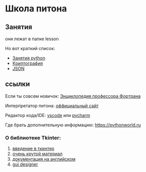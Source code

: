 # Школа питона 

## Занятия

они лежат в папке lesson

Но вот краткий список:
* [Занятия python](./lesson/python)
* [Криптография](./lesson/cryptography)
* [JSON](./lessong/json)

## ссылки

Если ты совсем новичок: [Энциклопедия профессора Фортрана](./book/encyclopedia_of_professor_fortran.pdf)

Интерпретатор питона: [оффициальный сайт](https://www.python.org/)

Редактор кода/IDE: [vscode](https://code.visualstudio.com/) или [pycharm](https://www.jetbrains.com/pycharm/)

Где брать дополнительную информацию: https://pythonworld.ru

### О библиотеке Tkinter:

1. [введение в ткинтер](https://habr.com/ru/post/133337/)
2. [очень крутой материал](https://ru.wikiversity.org/wiki/%D0%9A%D1%83%D1%80%D1%81_%D0%BF%D0%BE_%D0%B1%D0%B8%D0%B1%D0%BB%D0%B8%D0%BE%D1%82%D0%B5%D0%BA%D0%B5_Tkinter_%D1%8F%D0%B7%D1%8B%D0%BA%D0%B0_Python#%D0%9A%D0%BB%D0%B0%D1%81%D1%81_Tk)
3. [документация на английском](https://docs.python.org/3/library/tkinter.html)
4. [gui designer](https://github.com/alejandroautalan/pygubu)